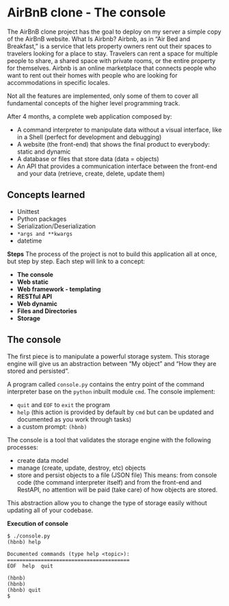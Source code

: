 # AirBnB clone - The console

The AirBnB clone project has the goal to deploy on my server a simple copy of the AirBnB website.
What Is Airbnb? Airbnb, as in “Air Bed and Breakfast,” is a service that lets property owners rent
out their spaces to travelers looking for a place to stay. Travelers can rent a space for multiple
people to share, a shared space with private rooms, or the entire property for themselves.
Airbnb is an online marketplace that connects people who want to rent out their homes with
people who are looking for accommodations in specific locales.

Not all the features are implemented, only some of them to cover all fundamental concepts of the higher level programming track.

After 4 months, a complete web application composed by:
* A command interpreter to manipulate data without a visual interface, like in a Shell (perfect for development and debugging)
* A website (the front-end) that shows the final product to everybody: static and dynamic
* A database or files that store data (data = objects)
* An API that provides a communication interface between the front-end and your data (retrieve, create, delete, update them)

## Concepts learned
* Unittest
* Python packages
* Serialization/Deserialization
* `*args and **kwargs`
* datetime


**Steps**
The process of the project is not to build this application all at once, but step by step.
Each step will link to a concept:
* **The console**
* **Web static**
* **Web framework - templating**
* **RESTful API**
* **Web dynamic**
* **Files and Directories**
* **Storage**

## The console

The first piece is to manipulate a powerful storage system. This storage engine will give us an
abstraction between “My object” and “How they are stored and persisted”.

A program called `console.py` contains the entry point of the command interpreter base on the `python` inbuilt module `cmd`.
The console implement:
* `quit` and `EOF` to `exit` the program
* `help` (this action is provided by default by `cmd` but can be updated and documented as you work through tasks)
* a custom prompt: `(hbnb)`

The console is a tool that validates the storage engine with the following processes:
* create data model
* manage (create, update, destroy, etc) objects
* store and persist objects to a file (JSON file)
This means: from console code (the command interpreter itself) and from the front-end and RestAPI, no attention will be paid (take care) of how objects are stored.

This abstraction allow you to change the type of storage easily without updating all of your codebase.

**Execution of console**
```
$ ./console.py
(hbnb) help

Documented commands (type help <topic>):
========================================
EOF  help  quit

(hbnb) 
(hbnb) 
(hbnb) quit
$
```
